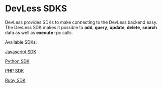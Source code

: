 # DevLess SDKS 
DevLess provides SDKs to make connecting to the DevLess backend easy.
The DevLess SDK makes it possible to **add**, **query**, **update**, **delete**, **search** data as well as **execute** rpc calls.

Available SDKs:

<a name="javascript-sdk"></a>
[Javascript SDK](https://github.com/DevlessTeam/DV-JS-SDK/blob/master/README.md)

[Python SDK](https://github.com/DevlessTeam/DV-PY-SDK/blob/master/README.md)

[PHP SDK](https://github.com/DevlessTeam/DV-PHP-SDK/blob/master/README.md)

[Ruby SDK](https://github.com/DevlessTeam/DV-RUBY-SDK/blob/master/README.md)